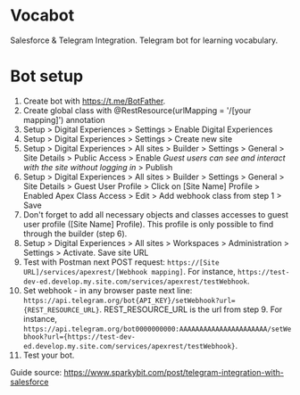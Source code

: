 # Vocabot
Salesforce &amp; Telegram Integration. Telegram bot for learning vocabulary.

# Bot setup

1. Create bot with https://t.me/BotFather.
2. Create global class with @RestResource(urlMapping = '/[your mapping]') annotation
3. Setup > Digital Experiences > Settings > Enable Digital Experiences
4. Setup > Digital Experiences > Settings > Create new site
5. Setup > Digital Experiences > All sites > Builder > Settings > General > Site Details > Public Access > Enable _Guest users can see and interact with the site without logging in_ > Publish
6. Setup > Digital Experiences > All sites > Builder > Settings > General > Site Details > Guest User Profile > Click on [Site Name] Profile > Enabled Apex Class Access > Edit > Add webhook class from step 1 > Save
7. Don't forget to add all necessary objects and classes accesses to guest user profile ([Site Name] Profile). This profile is only possible to find through the builder (step 6).
8. Setup > Digital Experiences > All sites > Workspaces > Administration > Settings > Activate. Save site URL
9. Test with Postman next POST request:
`https://[Site URL]/services/apexrest/[Webhook mapping]`. For instance, `https://test-dev-ed.develop.my.site.com/services/apexrest/testWebhook`.
10.  Set webhook - in any browser paste next line: `https://api.telegram.org/bot{API_KEY}/setWebhook?url={REST_RESOURCE_URL}`. REST_RESOURCE_URL is the url from step 9. For instance, `https://api.telegram.org/bot0000000000:AAAAAAAAAAAAAAAAAAAAAA/setWebhook?url={https://test-dev-ed.develop.my.site.com/services/apexrest/testWebhook}`.
11.  Test your bot.  

Guide source: https://www.sparkybit.com/post/telegram-integration-with-salesforce
